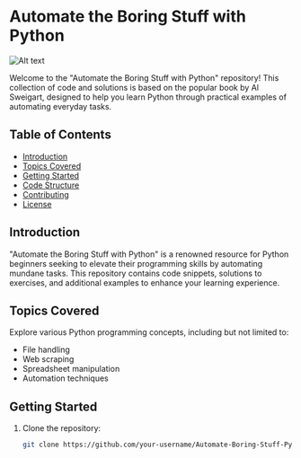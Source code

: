 # Automate the Boring Stuff with Python
![Alt text](https://m.media-amazon.com/images/I/81S9vwXjScL._AC_UF1000,1000_QL80_.jpg)


Welcome to the "Automate the Boring Stuff with Python" repository! This collection of code and solutions is based on the popular book by Al Sweigart, designed to help you learn Python through practical examples of automating everyday tasks.

## Table of Contents
- [Introduction](#introduction)
- [Topics Covered](#topics-covered)
- [Getting Started](#getting-started)
- [Code Structure](#code-structure)
- [Contributing](#contributing)
- [License](#license)

## Introduction

"Automate the Boring Stuff with Python" is a renowned resource for Python beginners seeking to elevate their programming skills by automating mundane tasks. This repository contains code snippets, solutions to exercises, and additional examples to enhance your learning experience.

## Topics Covered

Explore various Python programming concepts, including but not limited to:
- File handling
- Web scraping
- Spreadsheet manipulation
- Automation techniques

## Getting Started

1. Clone the repository:
   ```bash
   git clone https://github.com/your-username/Automate-Boring-Stuff-Python.git
